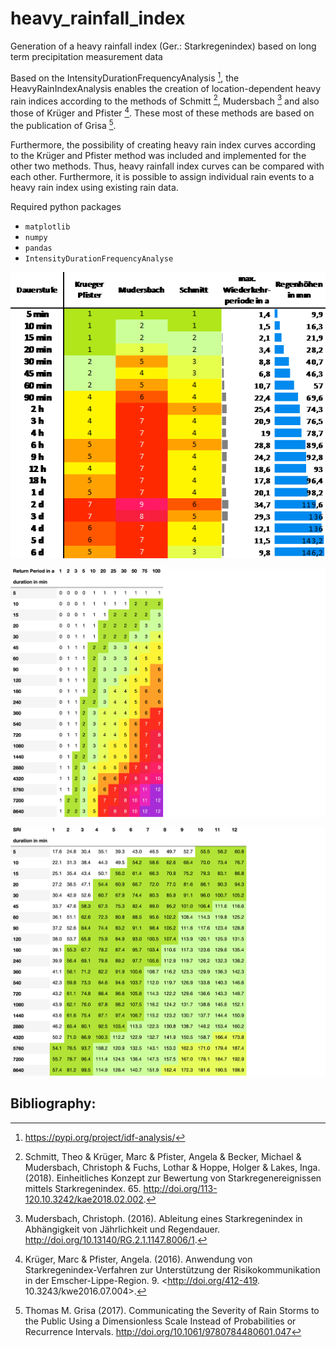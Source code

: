 # heavy_rainfall_index

Generation of a heavy rainfall index (Ger.: Starkregenindex) based on long term precipitation measurement data

Based on the IntensityDurationFrequencyAnalysis [^1], the HeavyRainIndexAnalysis enables the creation of location-dependent heavy rain indices according to the methods of Schmitt [^2], Mudersbach [^3] and also those of Krüger and Pfister [^4]. These most of these methods are based on the publication of Grisa [^5]. 

Furthermore, the possibility of creating heavy rain index curves according to the Krüger and Pfister method was included and implemented for the other two methods. Thus, heavy rainfall index curves can be compared with each other. Furthermore, it is possible to assign individual rain events to a heavy rain index using existing rain data.

Required python packages

- `matplotlib`
- `numpy `
- `pandas`
- `IntensityDurationFrequencyAnalyse`
  
![event_table.png](docs/event_table.png)

![event_table.png](docs/sri_table_2.png)

![event_table.png](docs/sri_table.png)


## Bibliography:

[^1]: <https://pypi.org/project/idf-analysis/>

[^2]: Schmitt, Theo & Krüger, Marc & Pfister, Angela & Becker, Michael & Mudersbach, Christoph & Fuchs, Lothar & Hoppe, Holger & Lakes, Inga. (2018). Einheitliches Konzept zur Bewertung von Starkregenereignissen mittels Starkregenindex. 65. <http://doi.org/113-120.10.3242/kae2018.02.002>.

[^3]: Mudersbach, Christoph. (2016). Ableitung eines Starkregenindex in Abhängigkeit von Jährlichkeit und Regendauer. <http://doi.org/10.13140/RG.2.1.1147.8006/1>. 

[^4]: Krüger, Marc & Pfister, Angela. (2016). Anwendung von Starkregenindex-Verfahren zur Unterstützung der Risikokommunikation in der Emscher-Lippe-Region. 9. <http://doi.org/412-419. 10.3243/kwe2016.07.004>. 

[^5]: Thomas M. Grisa (2017). Communicating the Severity of Rain Storms to the Public Using a Dimensionless Scale Instead of Probabilities or Recurrence Intervals. <http://doi.org/10.1061/9780784480601.047>